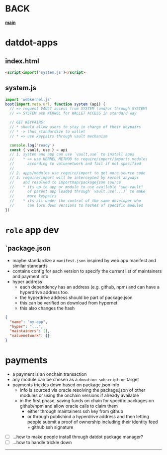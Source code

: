 # BACK
**[main](/README.md)**

# datdot-apps

## index.html
```html
<script>import('system.js')</script>
```

## system.js
```js
import 'webkernel.js'
boot(import.meta.url, function system (api) {
  // => request VAULT access from SYSTEM (and/or through SYSTEM)
  // => SYSTEM ask KERNEL for WALLET ACCESS in standard way

  // GET KEYPAIRS:
  // * should allow users to stay in charge of their keypairs
  // * -> thus standardize to wallet
  // * => use keypairs through vault mechanism

  console.log('ready')
  const { vault, use } = api
  // 1. system and app can use `vault,use` to install apps
  //    * => use KERNEL METHOD to require/import/imports modules
  //      according to valuenetwork and fail if not specified
  //
  // 2. apps/modules use require/import to get more source code
  // 3. require/import will be intercepted by kernel anyways
  //    and resolved to importmap/packagejson source
  //    * its up to app or module to use available "sub-vault"
  //      of parent app loaded through `vault.use(...)` to make
  //      more keypairs
  //    * its all under the control of the same developer who
  //      can lock down versions to hashes of specific modules
})
```


# `role` app dev
## `package.json
* maybe standardize a `manifest.json` inspired by web app manifest and similar standards
* contains config for each version to specify the current list of maintainers and payment info
* hyper address
  * each dependency has an address (e.g. github, npm) and can have a hyperdrive address too.
  * the hyperdrive address should be part of package.json
  * this can be verified on download from hypernet
  * this also changes the hash
```json
{
  "name": "my-app",
  "hyper": "...",
  "maintainers": [],
  "valuenetwork": {}
}
```
# payments
* a payment is an onchain transaction
* any module can be chosen as a `donation subscription` target
* payments trickles down based on package.json info
  * info is sourced via oracle resolving the package.json of other modules or using the onchain versions if already available
  * in the first phase, saving funds on chain for specific packages on github/npm and allow oracle calls to claim them
    * either through maintainers ssh key from github
    * or through publishind a hyperdrive address and then letting people submit a proof of ownership including their identity feed + github ssh signature

* [ ] ...how to make people install through datdot package manager?
* [ ] ...how to handle trickle down

-----------------------------------------------------------
